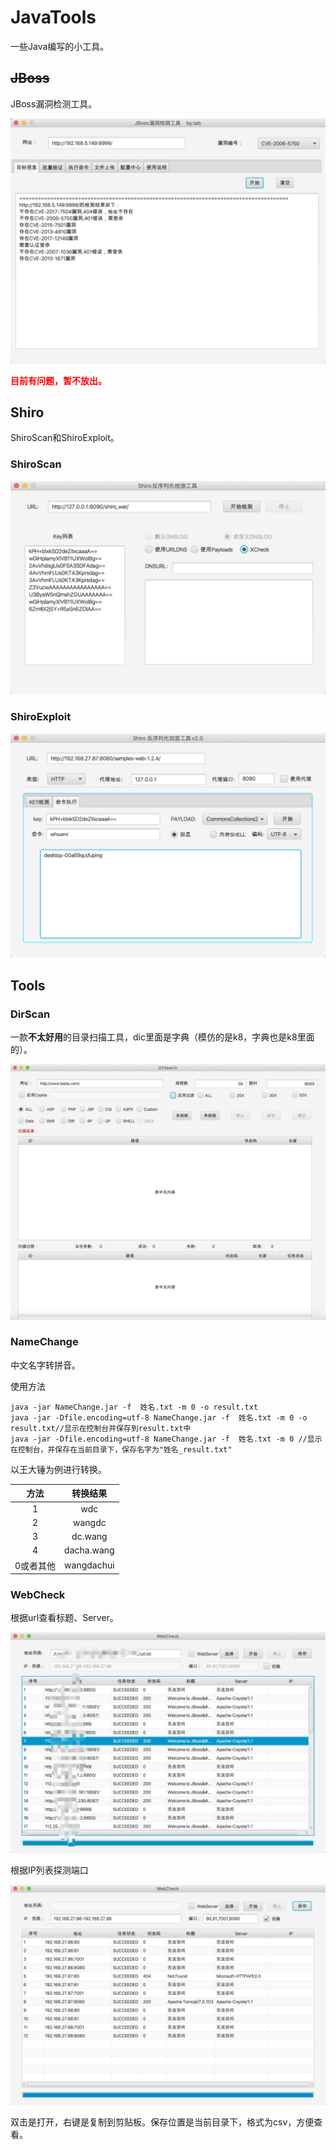 # JavaTools

一些Java编写的小工具。

## ~~JBoss~~

JBoss漏洞检测工具。

![](JBoss/单一URL漏洞验证.png)

**<font color=red>目前有问题，暂不放出。</font>**

## Shiro

ShiroScan和ShiroExploit。

### ShiroScan

![ShiroScan.png](Shiro/ShiroScan.png)

### ShiroExploit

![ShiroExploit](Shiro/ShiroExploit-02.png)

## Tools

### DirScan

一款**不太好用**的目录扫描工具，dic里面是字典（模仿的是k8，字典也是k8里面的）。

![](Tools/DirScan.png)



### NameChange

中文名字转拼音。

使用方法

```
java -jar NameChange.jar -f  姓名.txt -m 0 -o result.txt
java -jar -Dfile.encoding=utf-8 NameChange.jar -f  姓名.txt -m 0 -o result.txt//显示在控制台并保存到result.txt中
java -jar -Dfile.encoding=utf-8 NameChange.jar -f  姓名.txt -m 0 //显示在控制台，并保存在当前目录下，保存名字为"姓名_result.txt"
```



以王大锤为例进行转换。

|   方法    |  转换结果  |
| :-------: | :--------: |
|     1     |    wdc     |
|     2     |   wangdc   |
|     3     |  dc.wang   |
|     4     | dacha.wang |
| 0或者其他 | wangdachui |

### WebCheck

根据url查看标题、Server。

![](Tools/WebCheck01.png)



根据IP列表探测端口

![](Tools/WebCheck02.png)

双击是打开，右键是复制到剪贴板。保存位置是当前目录下，格式为csv，方便查看。